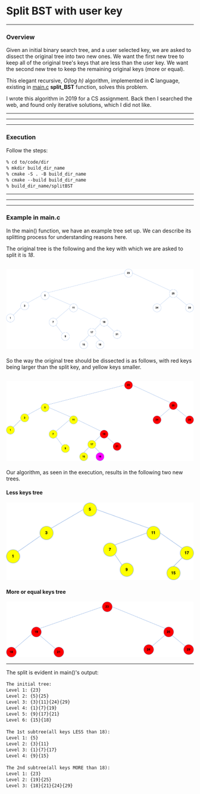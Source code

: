 # Split BST with user key

---

### Overview

Given an initial binary search tree, and a user selected key, we are asked to 
dissect the original tree into two new ones. We want the first new tree to keep 
all of the original tree's keys that are less than the user key. We want the 
second new tree to keep the remaining original keys (more or equal).

This elegant recursive, *O(log h)* algorithm, implemented in **C** language, 
existing in [main.c](SRC/main.c) **split_BST** function, solves this problem.

I wrote this algorithm in 2019 for a CS assignment. Back then I searched the
web, and found only iterative solutions, which I did not like.

---
---
---

### Execution

Follow the steps:

    % cd to/code/dir
    % mkdir build_dir_name
    % cmake -S . -B build_dir_name
    % cmake --build build_dir_name
    % build_dir_name/splitBST

---
---
---

### Example in main.c

In the main() function, we have an example tree set up. We can describe its 
splitting process for understanding reasons here.  

The original tree is the following and the key with which we are asked to 
split it is *18*.

![](IMAGES/tree.png)
---

So the way the original tree should be dissected is as follows, with red keys
being larger than the split key, and yellow keys smaller.

![](IMAGES/tree_sides.png)
---

Our algorithm, as seen in the execution, results in the following two new trees.

#### Less keys tree

![](IMAGES/less_tree.png)

#### More or equal keys tree

![](IMAGES/more_tree.png)

---

The split is evident in main()'s output:

    The initial tree:
    Level 1: {23}
    Level 2: {5}{25}
    Level 3: {3}{11}{24}{29}
    Level 4: {1}{7}{19}
    Level 5: {9}{17}{21}
    Level 6: {15}{18}
    
    The 1st subtree(all keys LESS than 18):
    Level 1: {5}
    Level 2: {3}{11}
    Level 3: {1}{7}{17}
    Level 4: {9}{15}
    
    The 2nd subtree(all keys MORE than 18):
    Level 1: {23}
    Level 2: {19}{25}
    Level 3: {18}{21}{24}{29}
